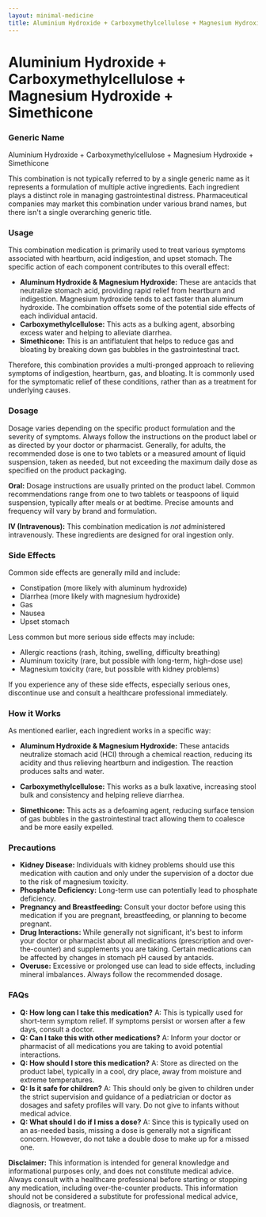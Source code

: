 ```yaml
---
layout: minimal-medicine
title: Aluminium Hydroxide + Carboxymethylcellulose + Magnesium Hydroxide + Simethicone
---
```


# Aluminium Hydroxide + Carboxymethylcellulose + Magnesium Hydroxide + Simethicone
### Generic Name
Aluminium Hydroxide + Carboxymethylcellulose + Magnesium Hydroxide + Simethicone

This combination is not typically referred to by a single generic name as it represents a formulation of multiple active ingredients.  Each ingredient plays a distinct role in managing gastrointestinal distress.  Pharmaceutical companies may market this combination under various brand names, but there isn't a single overarching generic title.


### Usage

This combination medication is primarily used to treat various symptoms associated with heartburn, acid indigestion, and upset stomach.  The specific action of each component contributes to this overall effect:

* **Aluminum Hydroxide & Magnesium Hydroxide:** These are antacids that neutralize stomach acid, providing rapid relief from heartburn and indigestion. Magnesium hydroxide tends to act faster than aluminum hydroxide. The combination offsets some of the potential side effects of each individual antacid.
* **Carboxymethylcellulose:** This acts as a bulking agent, absorbing excess water and helping to alleviate diarrhea.
* **Simethicone:** This is an antiflatulent that helps to reduce gas and bloating by breaking down gas bubbles in the gastrointestinal tract.

Therefore, this combination provides a multi-pronged approach to relieving symptoms of indigestion, heartburn, gas, and bloating.  It is commonly used for the symptomatic relief of these conditions, rather than as a treatment for underlying causes.


### Dosage

Dosage varies depending on the specific product formulation and the severity of symptoms.  Always follow the instructions on the product label or as directed by your doctor or pharmacist.  Generally, for adults, the recommended dose is one to two tablets or a measured amount of liquid suspension, taken as needed, but not exceeding the maximum daily dose as specified on the product packaging.

**Oral:**  Dosage instructions are usually printed on the product label.   Common recommendations range from one to two tablets or teaspoons of liquid suspension, typically after meals or at bedtime.  Precise amounts and frequency will vary by brand and formulation.

**IV (Intravenous):** This combination medication is *not* administered intravenously.  These ingredients are designed for oral ingestion only.


### Side Effects

Common side effects are generally mild and include:

* Constipation (more likely with aluminum hydroxide)
* Diarrhea (more likely with magnesium hydroxide)
* Gas
* Nausea
* Upset stomach

Less common but more serious side effects may include:

* Allergic reactions (rash, itching, swelling, difficulty breathing)
* Aluminum toxicity (rare, but possible with long-term, high-dose use)
* Magnesium toxicity (rare, but possible with kidney problems)

If you experience any of these side effects, especially serious ones, discontinue use and consult a healthcare professional immediately.


### How it Works

As mentioned earlier, each ingredient works in a specific way:

* **Aluminum Hydroxide & Magnesium Hydroxide:** These antacids neutralize stomach acid (HCl) through a chemical reaction, reducing its acidity and thus relieving heartburn and indigestion.  The reaction produces salts and water.

* **Carboxymethylcellulose:** This works as a bulk laxative, increasing stool bulk and consistency and helping relieve diarrhea.

* **Simethicone:** This acts as a defoaming agent, reducing surface tension of gas bubbles in the gastrointestinal tract allowing them to coalesce and be more easily expelled.


### Precautions

* **Kidney Disease:** Individuals with kidney problems should use this medication with caution and only under the supervision of a doctor due to the risk of magnesium toxicity.
* **Phosphate Deficiency:**  Long-term use can potentially lead to phosphate deficiency.
* **Pregnancy and Breastfeeding:** Consult your doctor before using this medication if you are pregnant, breastfeeding, or planning to become pregnant.
* **Drug Interactions:** While generally not significant, it's best to inform your doctor or pharmacist about all medications (prescription and over-the-counter) and supplements you are taking.  Certain medications can be affected by changes in stomach pH caused by antacids.
* **Overuse:**  Excessive or prolonged use can lead to side effects, including mineral imbalances.  Always follow the recommended dosage.


### FAQs

* **Q: How long can I take this medication?**  A:  This is typically used for short-term symptom relief.  If symptoms persist or worsen after a few days, consult a doctor.
* **Q: Can I take this with other medications?**  A:  Inform your doctor or pharmacist of all medications you are taking to avoid potential interactions.
* **Q: How should I store this medication?**  A: Store as directed on the product label, typically in a cool, dry place, away from moisture and extreme temperatures.
* **Q: Is it safe for children?** A:  This should only be given to children under the strict supervision and guidance of a pediatrician or doctor as dosages and safety profiles will vary.  Do not give to infants without medical advice.
* **Q: What should I do if I miss a dose?**  A:  Since this is typically used on an as-needed basis, missing a dose is generally not a significant concern.  However, do not take a double dose to make up for a missed one.


**Disclaimer:** This information is intended for general knowledge and informational purposes only, and does not constitute medical advice.  Always consult with a healthcare professional before starting or stopping any medication, including over-the-counter products.  This information should not be considered a substitute for professional medical advice, diagnosis, or treatment.
